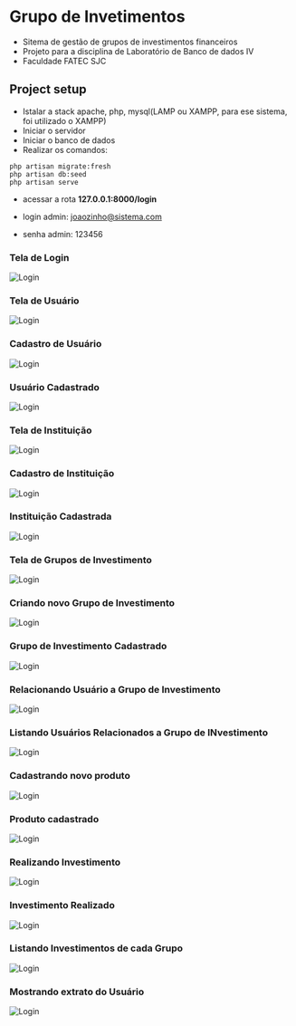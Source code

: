 # Grupo de Invetimentos
- Sitema de gestão de grupos de investimentos financeiros
- Projeto para a disciplina de Laboratório de Banco de dados IV
- Faculdade FATEC SJC

## Project setup
- Istalar a stack apache, php, mysql(LAMP ou XAMPP, para ese sistema, foi utilizado o XAMPP)
- Iniciar o servidor
- Iniciar o banco de dados
- Realizar os comandos:

```
php artisan migrate:fresh
php artisan db:seed
php artisan serve
```

- acessar a rota **127.0.0.1:8000/login**

- login admin: joaozinho@sistema.com
- senha admin: 123456


### Tela de Login
![Login](bd4-1.png)

### Tela de Usuário
![Login](bd4-2.png)

### Cadastro de Usuário
![Login](bd4-3.png)

### Usuário Cadastrado
![Login](bd4-4.png)

### Tela de Instituição
![Login](bd4-5.png)

### Cadastro de Instituição
![Login](bd4-6.png)

### Instituição Cadastrada
![Login](bd4-7.png)

### Tela de Grupos de Investimento
![Login](bd4-8.png)

### Criando novo Grupo de Investimento
![Login](bd4-9.png)

### Grupo de Investimento Cadastrado
![Login](bd4-10.png)

### Relacionando Usuário a Grupo de Investimento
![Login](bd4-11.png)

### Listando Usuários Relacionados a Grupo de INvestimento
![Login](bd4-12.png)

### Cadastrando novo produto
![Login](bd4-13.png)

### Produto cadastrado
![Login](bd4-14.png)

### Realizando Investimento
![Login](bd4-15.png)

### Investimento Realizado
![Login](bd4-16.png)

### Listando Investimentos de cada Grupo
![Login](bd4-17.png)

### Mostrando extrato do Usuário
![Login](bd4-18.png)
